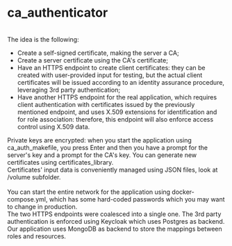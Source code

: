 # ca_authenticator
<br>
The idea is the following:

- Create a self-signed certificate, making the server a CA;
- Create a server certificate using the CA's certificate;
- Have an HTTPS endpoint to create client certificates: they can be created with user-provided input for testing, but the actual client certificates will be issued according to an identity assurance procedure, leveraging 3rd party authentication;
- Have another HTTPS endpoint for the real application, which requires client authentication with certificates issued by the previously mentioned endpoint, and uses X.509 extensions for identification and for role association: therefore, this endpoint will also enforce access control using X.509 data.

Private keys are encrypted: when you start the application using ca_auth_makefile, you press Enter and then you have a prompt for the server's key and a prompt for the CA's key. You can generate new certificates using certificates_library. <br>
Certificates' input data is conveniently managed using JSON files, look at /volume subfolder. <br> <br>
You can start the entire network for the application using docker-compose.yml, which has some hard-coded passwords which you may want to change in production. <br>
The two HTTPS endpoints were coalesced into a single one. The 3rd party authentication is enforced using Keycloak which uses Postgres as backend. Our application uses MongoDB as backend to store the mappings between roles and resources. <br>
